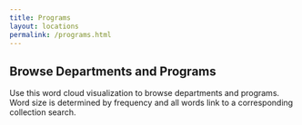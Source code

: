 ```yaml
---
title: Programs
layout: locations
permalink: /programs.html
---
```


## Browse Departments and Programs

Use this word cloud visualization to browse departments and programs.
Word size is determined by frequency and all words link to a corresponding collection search.
